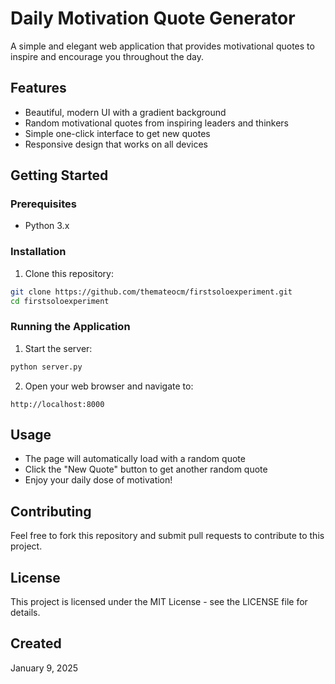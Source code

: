 # Daily Motivation Quote Generator

A simple and elegant web application that provides motivational quotes to inspire and encourage you throughout the day.

## Features

- Beautiful, modern UI with a gradient background
- Random motivational quotes from inspiring leaders and thinkers
- Simple one-click interface to get new quotes
- Responsive design that works on all devices

## Getting Started

### Prerequisites

- Python 3.x

### Installation

1. Clone this repository:
```bash
git clone https://github.com/themateocm/firstsoloexperiment.git
cd firstsoloexperiment
```

### Running the Application

1. Start the server:
```bash
python server.py
```

2. Open your web browser and navigate to:
```
http://localhost:8000
```

## Usage

- The page will automatically load with a random quote
- Click the "New Quote" button to get another random quote
- Enjoy your daily dose of motivation!

## Contributing

Feel free to fork this repository and submit pull requests to contribute to this project.

## License

This project is licensed under the MIT License - see the LICENSE file for details.

## Created

January 9, 2025
